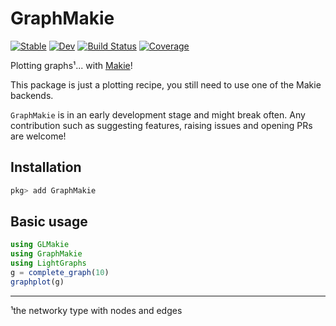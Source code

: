 # GraphMakie

[![Stable](https://img.shields.io/badge/docs-stable-blue.svg)](http://juliaplots.org/GraphMakie.jl/stable)
[![Dev](https://img.shields.io/badge/docs-dev-blue.svg)](http://juliaplots.org/GraphMakie.jl/dev/)
[![Build Status](https://github.com/JuliaPlots/GraphMakie.jl/workflows/CI/badge.svg)](https://github.com/JuliaPlots/GraphMakie.jl/actions)
[![Coverage](https://codecov.io/gh/JuliaPlots/GraphMakie.jl/branch/master/graph/badge.svg)](https://codecov.io/gh/JuliaPlots/GraphMakie.jl)

Plotting graphs¹... with [Makie](https://github.com/JuliaPlots/Makie.jl)!

This package is just a plotting recipe, you still need to use one of the Makie backends.

`GraphMakie` is in an early development stage and might break often. Any
contribution such as suggesting features, raising issues and opening PRs are
welcome!

## Installation
``` julia
pkg> add GraphMakie
```

## Basic usage
```julia
using GLMakie
using GraphMakie
using LightGraphs
g = complete_graph(10)
graphplot(g)
```


----------------------------
¹the networky type with nodes and edges
